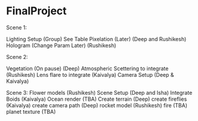 # FinalProject

Scene 1:

Lighting Setup								(Group)
See Table Pixelation (Later)				(Deep and Rushikesh)
Hologram (Change Param Later)				(Rushikesh)

Scene 2:

Vegetation (On pause)						(Deep)
Atmospheric Scettering to integrate			(Rushikesh)
Lens flare to integrate						(Kaivalya)
Camera Setup 								(Deep & Kaivalya)

Scene 3:
Flower models								(Rushikesh)
Scene Setup									(Deep and Isha)
Integrate Boids								(Kaivalya)
Ocean render								(TBA)
Create terrain								(Deep)
create fireflies							(Kaivalya)
create camera path							(Deep)
rocket model								(Rushikesh)
fire										(TBA)
planet texture								(TBA)